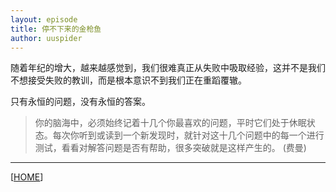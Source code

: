 ```yaml
---
layout: episode
title: 停不下来的金枪鱼
author: uuspider
---
```

随着年纪的增大，越来越感觉到，我们很难真正从失败中吸取经验，这并不是我们不想接受失败的教训，而是根本意识不到我们正在重蹈覆辙。



只有永恒的问题，没有永恒的答案。

> 你的脑海中，必须始终记着十几个你最喜欢的问题，平时它们处于休眠状态。每次你听到或读到一个新发现时，就针对这十几个问题中的每一个进行测试，看看对解答问题是否有帮助，很多突破就是这样产生的。 (费曼)


***

[[HOME][episode]]

[episode]:http://about.uuspider.com/2019/06/02/episodeindex.html

